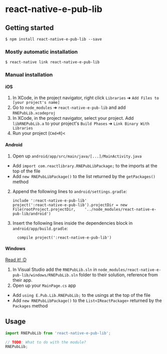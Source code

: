
# react-native-e-pub-lib

## Getting started

`$ npm install react-native-e-pub-lib --save`

### Mostly automatic installation

`$ react-native link react-native-e-pub-lib`

### Manual installation


#### iOS

1. In XCode, in the project navigator, right click `Libraries` ➜ `Add Files to [your project's name]`
2. Go to `node_modules` ➜ `react-native-e-pub-lib` and add `RNEPubLib.xcodeproj`
3. In XCode, in the project navigator, select your project. Add `libRNEPubLib.a` to your project's `Build Phases` ➜ `Link Binary With Libraries`
4. Run your project (`Cmd+R`)<

#### Android

1. Open up `android/app/src/main/java/[...]/MainActivity.java`
  - Add `import com.reactlibrary.RNEPubLibPackage;` to the imports at the top of the file
  - Add `new RNEPubLibPackage()` to the list returned by the `getPackages()` method
2. Append the following lines to `android/settings.gradle`:
  	```
  	include ':react-native-e-pub-lib'
  	project(':react-native-e-pub-lib').projectDir = new File(rootProject.projectDir, 	'../node_modules/react-native-e-pub-lib/android')
  	```
3. Insert the following lines inside the dependencies block in `android/app/build.gradle`:
  	```
      compile project(':react-native-e-pub-lib')
  	```

#### Windows
[Read it! :D](https://github.com/ReactWindows/react-native)

1. In Visual Studio add the `RNEPubLib.sln` in `node_modules/react-native-e-pub-lib/windows/RNEPubLib.sln` folder to their solution, reference from their app.
2. Open up your `MainPage.cs` app
  - Add `using E.Pub.Lib.RNEPubLib;` to the usings at the top of the file
  - Add `new RNEPubLibPackage()` to the `List<IReactPackage>` returned by the `Packages` method


## Usage
```javascript
import RNEPubLib from 'react-native-e-pub-lib';

// TODO: What to do with the module?
RNEPubLib;
```
  